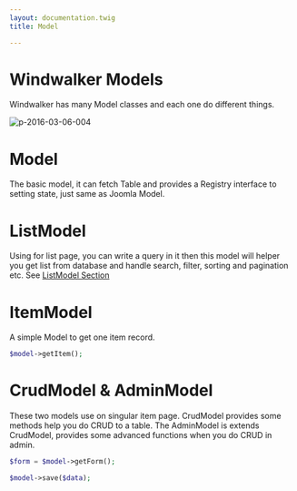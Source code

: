 ```yaml
---
layout: documentation.twig
title: Model

---
```


# Windwalker Models

Windwalker has many Model classes and each one do different things.

![p-2016-03-06-004](https://cloud.githubusercontent.com/assets/1639206/13554394/981fd2be-e3e1-11e5-8ce5-203274c7aa03.jpg)

# Model

The basic model, it can fetch Table and provides a Registry interface to setting state, just same as Joomla Model.

# ListModel

Using for list page, you can write a query in it then this model will helper you get list from database and handle
 search, filter, sorting and pagination etc. See [ListModel Section](model-list.html)

# ItemModel

A simple Model to get one item record.

``` php
$model->getItem();
```

# CrudModel & AdminModel

These two models use on singular item page. CrudModel provides some methods help you do CRUD to a table. The AdminModel is extends CrudModel, provides some advanced
 functions when you do CRUD in admin.

``` php
$form = $model->getForm();

$model->save($data);
```
